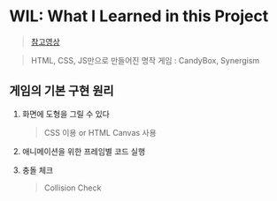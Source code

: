 # WIL: What I Learned in this Project

> [참고영상](<(https://www.youtube.com/watch?v=qkTtmgCjHhM)>)

> HTML, CSS, JS만으로 만들어진 명작 게임 : CandyBox, Synergism

## 게임의 기본 구현 원리

1. 화면에 도형을 그릴 수 있다

   > CSS 이용 or HTML Canvas 사용

2. 애니메이션을 위한 프레임별 코드 실행

3. 충돌 체크

   > Collision Check
